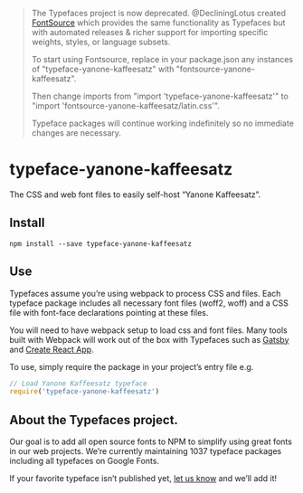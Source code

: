 >The Typefaces project is now deprecated. @DecliningLotus created
[FontSource](https://github.com/fontsource/fontsource) which provides the
same functionality as Typefaces but with automated releases & richer
support for importing specific weights, styles, or language subsets.
>
>To start using Fontsource, replace in your package.json any instances of
"typeface-yanone-kaffeesatz" with "fontsource-yanone-kaffeesatz".
>
> Then change imports from "import 'typeface-yanone-kaffeesatz'" to "import 'fontsource-yanone-kaffeesatz/latin.css'".
>
>Typeface packages will continue working indefinitely so no immediate
>changes are necessary.

# typeface-yanone-kaffeesatz

The CSS and web font files to easily self-host “Yanone Kaffeesatz”.

## Install

`npm install --save typeface-yanone-kaffeesatz`

## Use

Typefaces assume you’re using webpack to process CSS and files. Each typeface
package includes all necessary font files (woff2, woff) and a CSS file with
font-face declarations pointing at these files.

You will need to have webpack setup to load css and font files. Many tools built
with Webpack will work out of the box with Typefaces such as [Gatsby](https://github.com/gatsbyjs/gatsby)
and [Create React App](https://github.com/facebookincubator/create-react-app).

To use, simply require the package in your project’s entry file e.g.

```javascript
// Load Yanone Kaffeesatz typeface
require('typeface-yanone-kaffeesatz')
```

## About the Typefaces project.

Our goal is to add all open source fonts to NPM to simplify using great fonts in
our web projects. We’re currently maintaining 1037 typeface packages
including all typefaces on Google Fonts.

If your favorite typeface isn’t published yet, [let us know](https://github.com/KyleAMathews/typefaces)
and we’ll add it!
